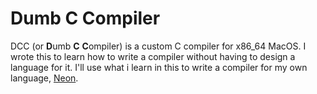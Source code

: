 # Dumb C Compiler

DCC (or **D**umb **C** **C**ompiler) is a custom C compiler for x86\_64 MacOS.
I wrote this to learn how to write a compiler without having to design a language for it.
I'll use what i learn in this to write a compiler for my own language, [Neon](https://github.com/Tom-on64/neon).


